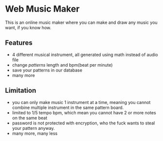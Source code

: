 # Web Music Maker

This is an online music maker where you can make and draw any music you want, if you know how.

## Features

- 4 different musical instrument, all generated using math instead of audio file
- change _patterns_ length and bpm(beat per minute)
- save your patterns in our database
- many more

## Limitation

- you can only make music 1 instrument at a time, meaning you cannot combine multiple instrument in the same pattern board.
- limited to 1/5 tempo bpm, which mean you cannot have 2 or more notes on the same beat
- password is not protected with encryption, who the fuck wants to steal your pattern anyway.
- many more, many less
